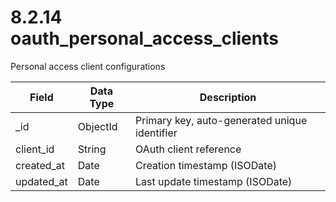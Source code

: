 # 8.2.14 oauth_personal_access_clients

Personal access client configurations

| Field | Data Type | Description |
|-------|-----------|-------------|
| _id | ObjectId | Primary key, auto-generated unique identifier |
| client_id | String | OAuth client reference |
| created_at | Date | Creation timestamp (ISODate) |
| updated_at | Date | Last update timestamp (ISODate) |
